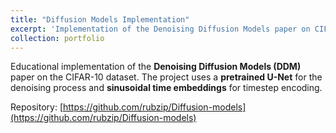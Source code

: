 ```yaml
---
title: "Diffusion Models Implementation"
excerpt: 'Implementation of the Denoising Diffusion Models paper on CIFAR-10, using a pretrained U-Net and sinusoidal time embeddings. <a href="https://github.com/rubzip/Diffusion-models" target="_blank">Code</a>'
collection: portfolio
---
```


Educational implementation of the **Denoising Diffusion Models (DDM)** paper on the CIFAR-10 dataset. The project uses a **pretrained U-Net** for the denoising process and **sinusoidal time embeddings** for timestep encoding.

Repository: [https://github.com/rubzip/Diffusion-models](https://github.com/rubzip/Diffusion-models)
